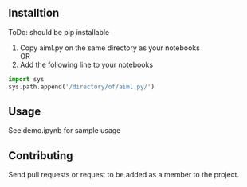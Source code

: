 ## Installtion
ToDo: should be pip installable

1. Copy aiml.py on the same directory as your notebooks  
OR  
2. Add the following line to your notebooks
```python
import sys
sys.path.append('/directory/of/aiml.py/')
```

## Usage
See demo.ipynb for sample usage

## Contributing
Send pull requests or request to be added as a member to the project.